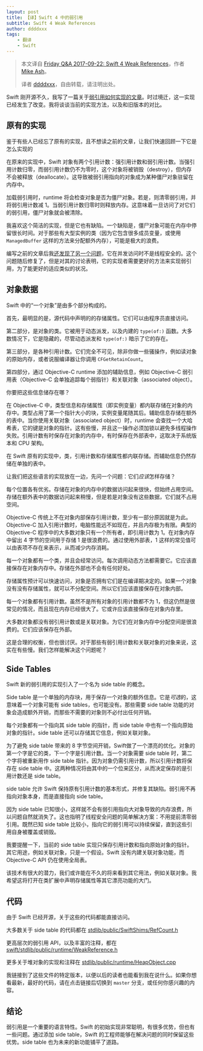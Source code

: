 ```yaml
---
layout: post
title: 【译】Swift 4 中的弱引用
subtitle: Swift 4 Weak References
author: ddddxxx
tags:
    - 翻译
    - Swift
---
```


> 本文译自 [Friday Q&A 2017-09-22: Swift 4 Weak References](https://mikeash.com/pyblog/friday-qa-2017-09-22-swift-4-weak-references.html)，作者 [Mike Ash](https://mikeash.com/)。
> 
> 译者 [ddddxxx](https://ddddxxx.github.io/)，自由转载，请注明出处。

Swift 刚开源不久，我写了一篇关于[弱引用如何实现的文章](https://mikeash.com/pyblog/friday-qa-2015-12-11-swift-weak-references.html)。时过境迁，这一实现已经发生了改变。我将谈谈当前的实现方法，以及和旧版本的对比。

<!--Soon after Swift was initially open sourced, I wrote an article about how weak references are implemented. Time moves on and things change, and the implementation is different from what it once was. Today I'm going to talk about the current implementation and how it works compared to the old one, a topic suggested by Guillaume Lessard.-->

## 原有的实现

<!--Old Implementation-->

鉴于有些人已经忘了原有的实现，且不想读之前的文章，让我们快速回顾一下它是怎么实现的

在原来的实现中，Swift 对象有两个引用计数：强引用计数和弱引用计数。当强引用计数归零，而弱引用计数仍不为零时，这个对象将被销毁（destroy），但内存不会被释放（deallocate）。这导致被弱引用指向的对象成为某种僵尸对象驻留在内存中。

加载弱引用时，runtime 将会检查对象是否为僵尸对象。若是，则清零弱引用，并将弱引用计数减 1。当弱引用计数归零时则释放内存。这意味着一旦访问了对它们的弱引用，僵尸对象就会被清除。

我喜欢这个简洁的实现，但是它也有缺陷。一个缺陷是，僵尸对象可能在内存中停留很长时间。对于那些有大型实例的类（因为它包含很多成员变量，或使用 `ManagedBuffer` 这样的方法来分配额外内存），可能是极大的浪费。

编写之前的文章后我[还发现了另一个问题](https://bugs.swift.org/browse/SR-192)，它在并发访问时不是线程安全的。这个问题随后修复了，但是对其的讨论表明，它的实现者需要更好的方法来实现弱引用，为了能更好的适应类似的状况。

<!--For those of you who have forgotten the old implementation and don't feel like reading through the last article, let's briefly recall how it works.

In the old implementation, Swift objects have two reference counts: a strong count and a weak count. When the strong count reaches zero while the weak count is still non-zero, the object is destroyed but its memory is not deallocated. This leaves a sort of zombie object sitting in memory, which the remaining weak references point to.

When a weak reference is loaded, the runtime checks to see if the object is a zombie. If it is, it zeroes out the weak reference and decrements the weak reference count. Once the weak count reaches zero, the object's memory is deallocated. This means that zombie objects are eventually cleared out once all weak references to them are accessed.

I loved the simplicity of this implementation, but it had some flaws. One flaw was that the zombie objects could stay in memory for a long time. For classes with large instances (because they contain a lot of properties, or use something like ManagedBuffer to allocate extra memory inline), this could be a serious waste.

Another problem, which I discovered after writing the old article, was that the implementation wasn't thread-safe for concurrent reads. Oops! This was patched, but the discussion around it revealed that the implementers wanted a better implementation of weak references anyway, which would be more resilient to such things.-->

## 对象数据

<!--Object Data-->

Swift 中的“一个对象”是由多个部分构成的。

首先，最明显的是，源代码中声明的的存储属性。它们可以由程序员直接访问。

第二部分，是对象的类。它被用于动态派发，以及内建的 `type(of:)` 函数。大多数情况下，它是隐藏的，尽管动态派发和 `type(of:)` 暗示了它的存在。

第三部分，是各种引用计数。它们完全不可见，除非你做一些骚操作，例如读对象的原始内存，或者说服编译器让你调用 `CFGetRetainCount`。

第四部分，通过 Objective-C runtime 添加的辅助信息，例如 Objective-C 弱引用表（Objective-C 会单独追踪每个弱指针）和关联对象（associated object）。

你要把这些信息储存在哪？

<!--There are many pieces of data which make up "an object" in Swift.

First, and most obviously, there are all of the stored properties declared in the source code. These are directly accessible by the programmer.

Second, there is the object's class. This is used for dynamic dispatch and the type(of:) built-in function. This is mostly hidden, although dynamic dispatch and type(of:) imply its existence.

Third, there are the various reference counts. These are completely hidden unless you do naughty things like read the raw memory of your object or convince the compiler to let you call CFGetRetainCount.

Fourth, you have auxiliary information stored by the Objective-C runtime, like the list of Objective-C weak references (the Objective-C implementation of weak references tracks each weak reference individually) and associated objects.

Where do you store all of this stuff?-->

在 Objective-C 中，类型信息和存储属性（即实例变量）都内联存储在对象的内存中。类型占用了第一个指针大小的块，实例变量尾随其后。辅助信息存储在额外的表中。当你使用关联对象（associated object）时，runtime 会查找一个大哈希表，它的键是对象的指针。这有些慢，并且这一操作必须加锁以避免多线程操作失败。引用计数有时保存在对象的内存中，有时保存在外部表中，这取决于系统版本和 CPU 架构。

在 Swift 原有的实现中，类，引用计数和存储属性都内联存储。而辅助信息仍然存储在单独的表中。

让我们把这些语言的实现放在一边，先问一个问题：它们*应该*怎样存储？

每个位置各有优劣。存储在对象的内存中的数据访问起来很快，但始终占用空间。存储在额外表中的数据访问起来稍慢，但是若是对象没有这些数据，它们就不占用空间。

Objective-C 传统上不在对象内部保存引用计数，至少有一部分原因就是为此。Objective-C 加入引用计数时，电脑性能远不如现在，并且内存极为有限。典型的 Objective-C 程序中的大多数对象只有一个所有者，即引用计数为 1。在对象内存中留出 4 字节的空间用于存储 1 是很浪费的。通过使用外部表，1 这样的常见值可以由表项不存在来表示，从而减少内存消耗。

<!--In Objective-C, the class and stored properties (i.e. instance variables) are stored inline in the object's memory. The class takes up the first pointer-sized chunk, and the instance variables come after. Auxiliary information is stored in external tables. When you manipulate an associated object, the runtime looks it up in a big hash table which is keyed by the object's address. This is somewhat slow and requires locking so that multithreaded access doesn't fail. The reference count is sometimes stored in the object's memory and sometimes stored in an external table, depending on which OS version you're running and which CPU architecture.

In Swift's old implementation, the class, reference counts, and stored properties were all stored inline. Auxiliary information was still stored in a separate table.

Putting aside how these languages actually do it, let's ask the question: how should they do it?

Each location has tradeoffs. Data stored in the object's memory is fast to access but always takes up space. Data stored in an external table is slower to access but takes up zero space for objects which don't need it.

This is at least part of why Objective-C traditionally didn't store the reference count in the object itself. Objective-C reference counting was created when computers were much less capable than they were now, and memory was extremely limited. Most objects in a typical Objective-C program have a single owner, and thus a reference count of 1. Reserving four bytes of the object's memory to store 1 all the time would be wasteful. By using an external table, the common value of 1 could be represented by the absence of an entry, reducing memory usage.-->

每一个对象都有一个类，并且会经常访问。每次调用动态方法都需要它。它应该直接保存在对象内存中。存储在外部也不会有任何好处。

存储属性预计可以快速访问，对象是否拥有它们是在编译期决定的。如果一个对象没有没有存储属性，就可以不分配空间。所以它们应该直接保存在对象内部。

每一个对象都有引用计数。虽然不是所有对象的引用计数都不为 1，但这仍然是很常见的情况，而且现在内存已经很大了。它或许应该直接保存在对象内存里。

大多数对象都没有弱引用计数或是关联对象。为它们在对象内存中分配空间是很浪费的。它们应该保存在外部。

这是合理的权衡，但也很讨厌。对于那些有弱引用计数和关联对象的对象来说，这实在有些慢。我们怎样能解决这个问题呢？

<!--Every object has a class, and it is constantly accessed. Every dynamic method call needs it. This should go directly in the object's memory. There's no savings from storing it externally.

Stored properties are expected to be fast. Whether an object has them is determined at compile time. Objects with no stored properties can allocate zero space for them even when stored in the object's memory, so they should go there.

Every object has reference counts. Not every object has reference counts that aren't 1, but it's still pretty common, and mem ory is a lot bigger these days. This should probably go in the object's memory.

Most objects don't have any weak references or associated objects. Dedicating space within the object's memory for these would be wasteful. These should be stored externally.

This is the right tradeoff, but it's annoying. For objects that have weak references and associated objects, they're pretty slow. How can we fix this?-->

## Side Tables

Swift 新的弱引用的实现引入了一个名为 side table 的概念。

Side table 是一个单独的内存块，用于保存一个对象的额外信息。它是*可选*的，这意味着一个对象可能有 side tables，也可能没有。那些需要 side table 功能的对象会造成额外开销，而那些不需要的对象则不必付出任何开销。

每个对象都有一个指向其 side table 的指针，而 side table 中也有一个指向原始对象的指针。side table 还可以存储其它信息，例如关联对象。

为了避免 side table 带来的 8 字节空间开销，Swift做了一个漂亮的优化。对象的第一个字是它的类，下一个字是引用计数。当一个对象需要 side table 时，第二个字将被重新用作 side table 指针。因为对象仍需引用计数，所以引用计数将保存在 side table 中。这两种情况将由其中的一个位来区分，从而决定保存的是引用计数还是 side table。

side table 允许 Swift 保持原有引用计数的基本形式，并修复其缺陷。弱引用不再指向对象本身，而是直接指向 side table。

因为 side table 已知很小，这样就不会有弱引用指向大对象导致的内存浪费，所以问题自然就消失了。这也指明了线程安全问题的简单解决方案：不用提前清零弱引用。既然已知 side table 比较小，指向它的弱引用可以持续保留，直到这些引用自身被覆盖或销毁。

我要提醒一下，当前的 side table 实现只保存引用计数和指向原始对象的指针。其它用途，例如关联对象，只是一个假设。Swift 没有内建关联对象功能，而 Objective-C API 仍在使用全局表。

该技术有很大的潜力，我们或许能在不久的将来看到其它用法，例如关联对象。我希望这将打开在类扩展中声明存储属性等其它漂亮功能的大门。

<!--Swift's new implementation of weak references brings with it the concept of side tables.

A side table is a separate chunk of memory which stores extra information about an object. It's optional, meaning that an object may have a side table, or it may not. Objects which need the functionality of a side table can incur the extra cost, and objects which don't need it don't pay for it.

Each object has a pointer to its side table, and the side table has a pointer back to the object. The side table can then store other information, like associated object data.

To avoid reserving eight bytes for the side table, Swift makes a nifty optimization. Initially, the first word of an object is the class, and the next word stores the reference counts. When an object needs a side table, that second word is repurposed to be a side table pointer instead. Since the object still needs reference counts, the reference counts are stored in the side table. The two cases are distinguished by setting a bit in this field that indicates whether it holds reference counts or a pointer to the side table.

The side table allows Swift to maintain the basic form of the old weak reference system while fixing its flaws. Instead of pointing to the object, as it used to work, weak references now point directly at the side table.

Because the side table is known to be small, there's no issue of wasting a lot of memory for weak references to large objects, so that problem goes away. This also points to a simple solution for the thread safety problem: don't preemptively zero out weak references. Since the side table is known to be small, weak references to it can be left alone until those references themselves are overwritten or destroyed.

I should note that the current side table implementation only holds reference counts and a pointer to the original object. Additional uses like associated objects are currently hypothetical. Swift has no built-in associated object functionality, and the Objective-C API still uses a global table.

The technique has a lot of potential, and we'll probably see something like associated objects using it before too long. I'm hopeful that this will open the door to stored properties in extensions class types and other nifty features.-->

## 代码

由于 Swift 已经开源，关于这些的代码都能直接访问。

大多数关于 side table 的代码都在 [stdlib/public/SwiftShims/RefCount.h](https://github.com/apple/swift/blob/c262440e70896299118a0a050c8a834e1270b606/stdlib/public/SwiftShims/RefCount.h)

更高层次的弱引用 API，以及丰富的注释，都在 [swift/stdlib/public/runtime/WeakReference.h](https://github.com/apple/swift/blob/c262440e70896299118a0a050c8a834e1270b606/stdlib/public/runtime/WeakReference.h)

更多关于堆对象的实现和注释在 [stdlib/public/runtime/HeapObject.cpp](https://github.com/apple/swift/blob/c262440e70896299118a0a050c8a834e1270b606/stdlib/public/runtime/HeapObject.cpp)

我链接到了这些文件的特定版本，以便以后的读者也能看到我在说什么。如果你想看最新，最好的代码，请在点击链接后切换到 `master` 分支，或任何你感兴趣的内容。

<!--Since Swift is open source, all of the code for this stuff is accessible.

Most of the side table stuff can be found in stdlib/public/SwiftShims/RefCount.h.

The high-level weak reference API, along with juicy comments about the system, can be found in swift/stdlib/public/runtime/WeakReference.h.

Some more implementation and comments about how heap-allocated objects work can be found in stdlib/public/runtime/HeapObject.cpp.

I've linked to specific commits of these files, so that people reading from the far future can still see what I'm talking about. If you want to see the latest and greatest, be sure to switch over to the master branch, or whatever is relevant to your interests, after you click the links.-->

## 结论

弱引用是一个重要的语言特性。Swift 的初始实现非常聪明，有很多优势，但也有一些问题。通过添加 side table，Swift 的工程师能够在解决问题的同时保留这些优势。side table 也为未来的新功能铺平了道路。

<!--Weak references are an important language feature. Swift's original implementation was wonderfully clever and had some nice properties, but also had some problems. By adding an optional side table, Swift's engineers were able to solve those problems while keeping the nice, clever properties of the original. The side table implementation also opens up a lot of possibilities for great new features in the future.

That's it for today. Come back again for more crazy programming-related ghost stories. Until then, if you have a topic you'd like to see covered here, please send it in!-->
